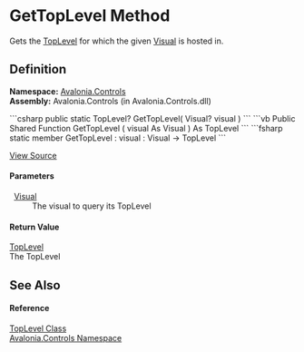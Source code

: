 # GetTopLevel Method


Gets the <a href="T_Avalonia_Controls_TopLevel">TopLevel</a> for which the given <a href="T_Avalonia_Visual">Visual</a> is hosted in.



## Definition
**Namespace:** <a href="N_Avalonia_Controls">Avalonia.Controls</a>  
**Assembly:** Avalonia.Controls (in Avalonia.Controls.dll)

<Tabs groupId="api-code-preview">
<TabItem value="csharp" label="C#">
```csharp
public static TopLevel? GetTopLevel(
	Visual? visual
)
```
</TabItem>
<TabItem value="vb" label="VB">
```vb
Public Shared Function GetTopLevel ( 
	visual As Visual
) As TopLevel
```
</TabItem>
<TabItem value="fsharp" label="F#">
```fsharp
static member GetTopLevel : 
        visual : Visual -> TopLevel 
```
</TabItem>
</Tabs>



<a href="https://github.com/AvaloniaUI/Avalonia/tree/master/src/Avalonia.Controls/TopLevel.cs#L592" title="View the source code">View Source</a>



#### Parameters
<dl><dt>  <a href="T_Avalonia_Visual">Visual</a></dt><dd>The visual to query its TopLevel</dd></dl>

#### Return Value
<a href="T_Avalonia_Controls_TopLevel">TopLevel</a>  
The TopLevel

## See Also


#### Reference
<a href="T_Avalonia_Controls_TopLevel">TopLevel Class</a>  
<a href="N_Avalonia_Controls">Avalonia.Controls Namespace</a>  

